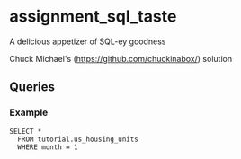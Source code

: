 # assignment_sql_taste
A delicious appetizer of SQL-ey goodness

Chuck Michael's (https://github.com/chuckinabox/) solution

## Queries

### Example

```
SELECT *
  FROM tutorial.us_housing_units
  WHERE month = 1
```
